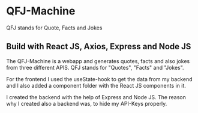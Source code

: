 # QFJ-Machine
 QFJ stands for Quote, Facts and Jokes

## Build with React JS, Axios, Express and Node JS
The QFJ-Machine is a webapp and generates quotes, facts and also jokes from three different APIS. QFJ stands for "Quotes", "Facts" and "Jokes".

For the frontend I used the useState-hook to get the data from my backend and I also added a component folder with the React JS components in it.

I created the backend with the help of Express and Node JS. The reason why I created also a backend was, to hide my API-Keys properly. 



